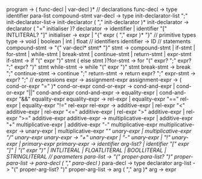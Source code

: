 program -> ( func-decl | var-decl )*
// declarations
func-decl -> type identifier para-list compound-stmt
var-decl -> type init-declarator-list ";"
init-declarator-list-> init-declarator ( "," init-declarator )*
init-declarator -> declarator ( "=" initialiser )?
declarator -> identifier
| identifier "[" INTLITERAL? "]"
initialiser -> expr
| "{" expr ( "," expr )* "}"
// primitive types
type -> void | boolean | int | float
// identifiers
identifier -> ID
// statements
compound-stmt -> "{" var-decl* stmt* "}"
stmt -> compound-stmt
| if-stmt
| for-stmt
| while-stmt
| break-stmt
| continue-stmt
| return-stmt
| expr-stmt
if-stmt -> if "(" expr ")" stmt ( else stmt )?for-stmt -> for "(" expr? ";" expr? ";" expr? ")" stmt
while-stmt -> while "(" expr ")" stmt
break-stmt -> break ";"
continue-stmt -> continue ";"
return-stmt -> return expr? ";"
expr-stmt -> expr? ";"
// expressions
expr -> assignment-expr
assignment-expr -> ( cond-or-expr "=" )* cond-or-expr
cond-or-expr -> cond-and-expr
| cond-or-expr "||" cond-and-expr
cond-and-expr -> equality-expr
| cond-and-expr "&&" equality-expr
equality-expr -> rel-expr
| equality-expr "==" rel-expr
| equality-expr "!=" rel-expr
rel-expr -> additive-expr
| rel-expr "<" additive-expr
| rel-expr "<=" additive-expr
| rel-expr ">" additive-expr
| rel-expr ">=" additive-expr
additive-expr -> multiplicative-expr
| additive-expr "+" multiplicative-expr
| additive-expr "-" multiplicative-expr
multiplicative-expr -> unary-expr
| multiplicative-expr "*" unary-expr
| multiplicative-expr "/" unary-expr
unary-expr -> "+" unary-expr
| "-" unary-expr
| "!" unary-expr
| primary-expr
primary-expr -> identifier arg-list?
| identifier "[" expr "]"
| "(" expr ")"
| INTLITERAL
| FLOATLITERAL
| BOOLLITERAL
| STRINGLITERAL
// parameters
para-list -> "(" proper-para-list? ")"
proper-para-list -> para-decl ( "," para-decl )*
para-decl -> type declarator
arg-list -> "(" proper-arg-list? ")"
proper-arg-list -> arg ( "," arg )*
arg -> expr